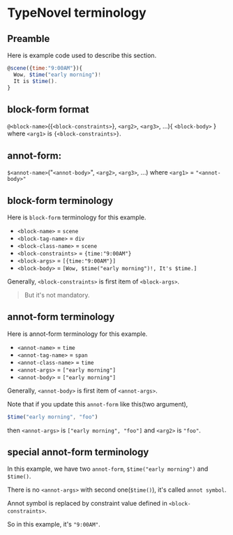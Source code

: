 # TypeNovel terminology

## Preamble

Here is example code used to describe this section.

```javascript
@scene({time:"9:00AM"}){
  Wow, $time("early morning")!
  It is $time().
}
```

## block-form format

`@<block-name>`({`<block-constraints>`}, `<arg2>`, `<arg3>`, ...){
  `<block-body>`
}
where `<arg1>` is `{<block-constraints>}`.

## annot-form:

`$<annot-name>`("`<annot-body>`", `<arg2>`, `<arg3>`, ...)
where `<arg1>` = `"<annot-body>"`

## block-form terminology

Here is `block-form` terminology for this example.

- `<block-name>` = `scene`
- `<block-tag-name>` = `div`
- `<block-class-name>` = `scene`
- `<block-constraints>` = `{time:"9:00AM"}`
- `<block-args>` = `[{time:"9:00AM"}]`
- `<block-body>` = `[Wow, $time("early morning")!, It's $time.]`

Generally, `<block-constraints>` is first item of `<block-args>`.

> But it's not mandatory.

## annot-form terminology

Here is annot-form terminology for this example.

- `<annot-name>` = `time`
- `<annot-tag-name>` = `span`
- `<annot-class-name>` =  `time`
- `<annot-args>` = `["early morning"]`
- `<annot-body>` = `["early morning"]`

Generally, `<annot-body>` is first item of `<annot-args>`.

Note that if you update this `annot-form` like this(two argument),

```javascript
$time("early morning", "foo")
```

then `<annot-args>` is `["early morning", "foo"]` and `<arg2>` is `"foo"`.

## special annot-form terminology

In this example, we have two `annot-form`, `$time("early morning")` and `$time()`.

There is no `<annot-args>` with second one(`$time()`), it's called `annot symbol`.

Annot symbol is replaced by constraint value defined in `<block-constraints>`.

So in this example, it's `"9:00AM"`.

